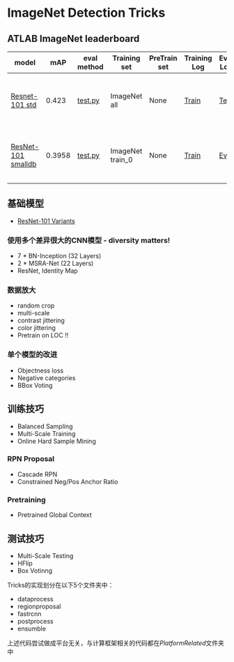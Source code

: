 # ImageNet Detection Tricks

## ATLAB ImageNet leaderboard
| model | mAP | eval method | Training set | PreTrain set | Training Log | Eval Log | Base Module| config |
| --- |---|---|---|---|---|---|---|---|
|[Resnet-101 std](http://op3uxikvk.bkt.clouddn.com/resnet-101-all.params)|0.423|[test.py](https://github.com/likelyzhao/mxnet/blob/dev-faster-rcnn/example/rcnn/test.py)|ImageNet all|None|[Train](http://op3uxikvk.bkt.clouddn.com/resnet-101-all-train.log)|[Test](http://op3uxikvk.bkt.clouddn.com/resnet-101-all-test.log)|[Resnet-101 param](http://data.dmlc.ml/mxnet/models/imagenet/resnet/101-layers/resnet-101-0000.params) [Resnet 101 modeljson](http://data.dmlc.ml/mxnet/models/imagenet/resnet/101-layers/resnet-101-symbol.json)|[config](https://github.com/likelyzhao/mxnet/blob/dev-faster-rcnn/example/rcnn/rcnn/config.py)|
|[ResNet-101 smalldb](http://op3uxikvk.bkt.clouddn.com/resnet101-params)|0.3958|[test.py](https://github.com/likelyzhao/mxnet/blob/dev-faster-rcnn/example/rcnn/test.py)|ImageNet train_0| None |[Train](http://op3uxikvk.bkt.clouddn.com/Resnet101-smalldb-train.log)|[Eval](http://op3uxikvk.bkt.clouddn.com/Resnet101-smalldb-eval.log)|[Resnet-101 param](http://data.dmlc.ml/mxnet/models/imagenet/resnet/101-layers/resnet-101-0000.params) [Resnet 101 modeljson](http://data.dmlc.ml/mxnet/models/imagenet/resnet/101-layers/resnet-101-symbol.json)|[config](https://github.com/likelyzhao/mxnet/blob/dev-faster-rcnn/example/rcnn/rcnn/config.py)


## 基础模型
* [ResNet-101 Variants](http://op3uxikvk.bkt.clouddn.com/resnet101-params)

### 使用多个差异很大的CNN模型 - diversity matters!
* 7 * BN-Inception (32 Layers)
* 2 * MSRA-Net (22 Layers)
* ResNet, Identity Map

### 数据放大
* random crop
* multi-scale
* contrast jittering
* color jittering
* Pretrain on LOC !!

### 单个模型的改进
* Objectness loss
* Negative categories
* BBox Voting

## 训练技巧
* Balanced Sampling
* Multi-Scale Training
* Online Hard Sample Mining

### RPN Proposal
* Cascade RPN
* Constrained Neg/Pos Anchor Ratio

### Pretraining
* Pretrained Global Context


## 测试技巧
* Multi-Scale Testing
* HFlip
* Box Votinng


Tricks的实现划分在以下5个文件夹中：
* dataprocess
* regionproposal
* fastrcnn
* postprocess
* ensumble

上述代码尝试做成平台无关，与计算框架相关的代码都在*PlatformRelated*文件夹中


